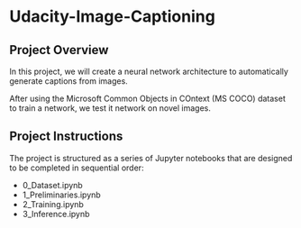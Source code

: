 # Udacity-Image-Captioning

## Project Overview

In this project, we will create a neural network architecture to automatically generate captions from images.

After using the Microsoft Common Objects in COntext (MS COCO) dataset to train a network, we test it network on novel images.

## Project Instructions

The project is structured as a series of Jupyter notebooks that are designed to be completed in sequential order:

- 0_Dataset.ipynb
- 1_Preliminaries.ipynb
- 2_Training.ipynb
- 3_Inference.ipynb
